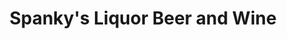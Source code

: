 ---
title: "Spanky's Liquor Beer and Wine"
url: /portland/spankys-liquor-beer-and-wine/
shop: Spirituosen
---
